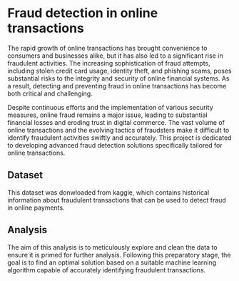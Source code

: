 # Fraud detection in online transactions

The rapid growth of online transactions has brought convenience to consumers and businesses alike, but it has also led to a significant rise in fraudulent activities. The increasing sophistication of fraud attempts, including stolen credit card usage, identity theft, and phishing scams, poses substantial risks to the integrity and security of online financial systems. As a result, detecting and preventing fraud in online transactions has become both critical and challenging.

Despite continuous efforts and the implementation of various security measures, online fraud remains a major issue, leading to substantial financial losses and eroding trust in digital commerce. The vast volume of online transactions and the evolving tactics of fraudsters make it difficult to identify fraudulent activities swiftly and accurately. This project is dedicated to developing advanced fraud detection solutions specifically tailored for online transactions.

## Dataset

This dataset was donwloaded from kaggle, which contains historical information about fraudulent transactions that can be used to detect fraud in online payments.

## Analysis

The aim of this analysis is to meticulously explore and clean the data to ensure it is primed for further analysis. Following this preparatory stage, the goal is to find an optimal solution based on a suitable machine learning algorithm capable of accurately identifying fraudulent transactions.
